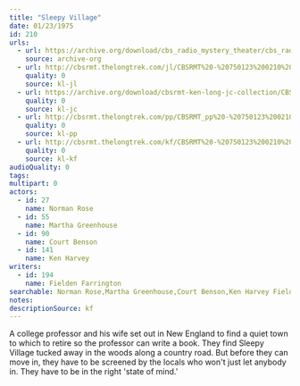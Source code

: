 ```yaml
---
title: "Sleepy Village"
date: 01/23/1975
id: 210
urls: 
  - url: https://archive.org/download/cbs_radio_mystery_theater/cbs_radio_mystery_theater-0201-0250.zip/cbs_radio_mystery_theater-0201-0250%2Fcbsrmt_0210_sleepy_village.mp3
    source: archive-org
  - url: http://cbsrmt.thelongtrek.com/jl/CBSRMT%20-%20750123%200210%20Sleepy%20Village_jl.mp3
    quality: 0
    source: kl-jl
  - url: https://archive.org/download/cbsrmt-ken-long-jc-collection/CBSRMT - 750123 0210 Sleepy Village vbr fb2 eg_jc.mp3
    quality: 0
    source: kl-jc
  - url: http://cbsrmt.thelongtrek.com/pp/CBSRMT_pp%20-%20750123%200210%20Sleepy%20Village.mp3
    quality: 0
    source: kl-pp
  - url: http://cbsrmt.thelongtrek.com/kf/CBSRMT%20-%20750123%200210%20Sleepy%20Village_kf.mp3
    quality: 0
    source: kl-kf
audioQuality: 0
tags: 
multipart: 0
actors:  
  - id: 27
    name: Norman Rose  
  - id: 55
    name: Martha Greenhouse  
  - id: 90
    name: Court Benson  
  - id: 141
    name: Ken Harvey
writers:  
  - id: 194
    name: Fielden Farrington
searchable: Norman Rose,Martha Greenhouse,Court Benson,Ken Harvey Fielden Farrington
notes: 
descriptionSource: kf
---
```

A college professor and his wife set out in New England to find a quiet town to which to retire so the professor can write a book. They find Sleepy Village tucked away in the woods along a country road. But before they can move in, they have to be screened by the locals who won't just let anybody in. They have to be in the right 'state of mind.'